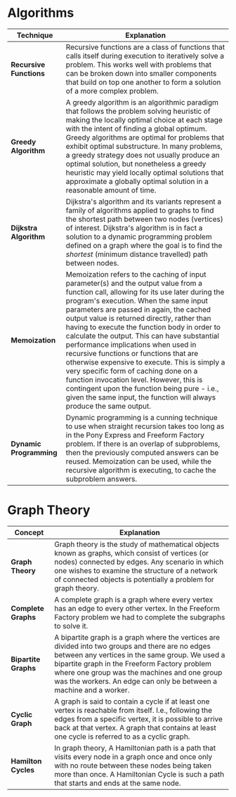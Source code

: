 # Algorithms

| Technique | Explanation |
|------|------------|
| **Recursive Functions** | Recursive functions are a class of functions that calls itself during execution to iteratively solve a problem. This works well with problems that can be broken down into smaller components that build on top one another to form a solution of a more complex problem. |
| **Greedy Algorithm** | A greedy algorithm is an algorithmic paradigm that follows the problem solving heuristic of making the locally optimal choice at each stage with the intent of finding a global optimum.  Greedy algorithms are optimal for problems that exhibit optimal substructure. In many problems, a greedy strategy does not usually produce an optimal solution, but nonetheless a greedy heuristic may yield locally optimal solutions that approximate a globally optimal solution in a reasonable amount of time. |
| **Dijkstra Algorithm** | Dijkstra's algorithm and its variants represent a family of algorithms applied to graphs to find the shortest path between two nodes (vertices) of interest. Dijkstra's algorithm is in fact a solution to a dynamic programming problem defined on a graph where the goal is to find the *shortest* (minimum distance travelled) path between nodes. |
| **Memoization** | Memoization refers to the caching of input parameter(s) and the output value from a function call, allowing for its use later during the program's execution.  When the same input parameters are passed in again, the cached output value is returned directly, rather than having to execute the function body in order to calculate the output.  This can have substantial performance implications when used in recursive functions or functions that are otherwise expensive to execute.  This is simply a very specific form of caching done on a function invocation level.  However, this is contingent upon the function being pure - i.e., given the same input, the function will always produce the same output. |
| **Dynamic Programming** | Dynamic programming is a cunning technique to use when straight recursion takes too long as in the Pony Express and Freeform Factory problem. If there is an overlap of subproblems, then the previously computed answers can be reused. Memoization can be used, while the recursive algorithm is executing, to cache the subproblem answers. |

# Graph Theory

| Concept | Explanation |
|------|------------|
| **Graph Theory** | Graph theory is the study of mathematical objects known as graphs, which consist of vertices (or nodes) connected by edges.  Any scenario in which one wishes to examine the structure of a network of connected objects is potentially a problem for graph theory.  |
| **Complete Graphs** | A complete graph is a graph where every vertex has an edge to every other vertex. In the Freeform Factory problem we had to complete the subgraphs to solve it. |
| **Bipartite Graphs** | A bipartite graph is a graph where the vertices are divided into two groups and there are no edges between any vertices in the same group. We used a bipartite graph in the Freeform Factory problem where one group was the machines and one group was the workers. An edge can only be between a machine and a worker.|
| **Cyclic Graph** | A graph is said to contain a cycle if at least one vertex is reachable from itself.  I.e., following the edges from a specific vertex, it is possible to arrive back at that vertex.  A graph that contains at least one cycle is referred to as a cyclic graph. |
| **Hamilton Cycles** | In graph theory, A Hamiltonian path is a path that visits every node in a graph once and once only with no route between these nodes being taken more than once. A Hamiltonian Cycle is such a path that starts and ends at the same node. |
